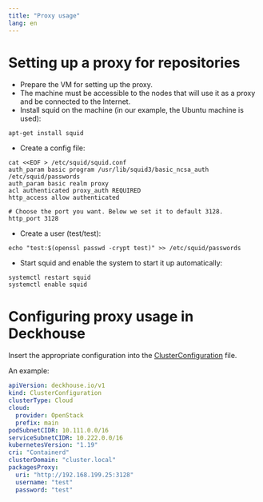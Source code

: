 ```yaml
---
title: "Proxy usage"
lang: en
---
```


# Setting up a proxy for repositories
* Prepare the VM for setting up the proxy.
* The machine must be accessible to the nodes that will use it as a proxy and be connected to the Internet.
* Install squid on the machine (in our example, the Ubuntu machine is used):
```
apt-get install squid
```
* Create a config file:
```
cat <<EOF > /etc/squid/squid.conf
auth_param basic program /usr/lib/squid3/basic_ncsa_auth /etc/squid/passwords
auth_param basic realm proxy
acl authenticated proxy_auth REQUIRED
http_access allow authenticated

# Choose the port you want. Below we set it to default 3128.
http_port 3128
```
* Create a user (test/test):
```
echo "test:$(openssl passwd -crypt test)" >> /etc/squid/passwords
```
* Start squid and enable the system to start it up automatically:
```
systemctl restart squid
systemctl enable squid
```
# Configuring proxy usage in Deckhouse
Insert the appropriate configuration into the [ClusterConfiguration](../../candi/openapi/cluster_configuration.yaml) file.

An example:
```yaml
apiVersion: deckhouse.io/v1
kind: ClusterConfiguration
clusterType: Cloud
cloud:
  provider: OpenStack
  prefix: main
podSubnetCIDR: 10.111.0.0/16
serviceSubnetCIDR: 10.222.0.0/16
kubernetesVersion: "1.19"
cri: "Containerd"
clusterDomain: "cluster.local"
packagesProxy:
  uri: "http://192.168.199.25:3128"
  username: "test"
  password: "test"
```
